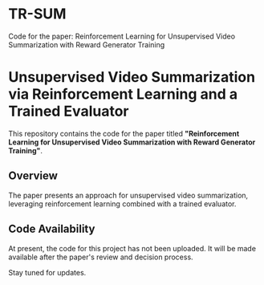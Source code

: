 # TR-SUM
Code for the paper: Reinforcement Learning for Unsupervised Video Summarization with Reward Generator Training

# Unsupervised Video Summarization via Reinforcement Learning and a Trained Evaluator

This repository contains the code for the paper titled **"Reinforcement Learning for Unsupervised Video Summarization with Reward Generator Training"**.

## Overview

The paper presents an approach for unsupervised video summarization, leveraging reinforcement learning combined with a trained evaluator.

## Code Availability

At present, the code for this project has not been uploaded. It will be made available after the paper's review and decision process.

Stay tuned for updates.
